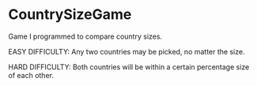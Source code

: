 # CountrySizeGame
Game I programmed to compare country sizes.

EASY DIFFICULTY: Any two countries may be picked, no matter the size.

HARD DIFFICULTY: Both countries will be within a certain percentage size of each other.
